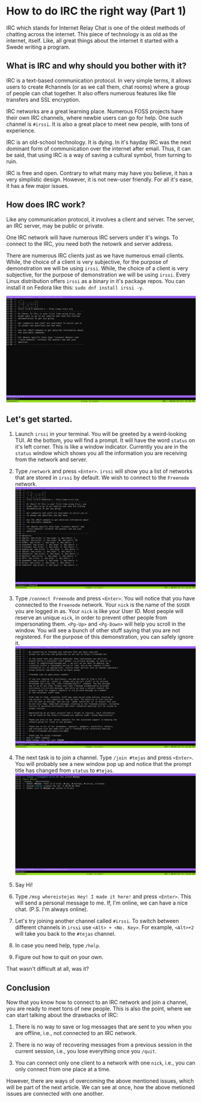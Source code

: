 # How to do IRC the right way (Part 1)

IRC which stands for Internet Relay Chat is one of the oldest methods of chatting across the internet. This piece of technology is as old as the internet, itself. Like, all great things about the internet it started with a Swede writing a program.

## What is IRC and why should you bother with it?

IRC is a text-based communication protocol. In very simple terms, it allows users to create #channels (or as we call them, chat rooms) where a group of people can chat together. It also offers numerous features like file transfers and SSL encryption. 

IRC networks are a great learning place. Numerous FOSS projects have their own IRC channels, where newbie users can go for help. One such channel is `#irssi`. It is also a great place to meet new people, with tons of experience.

IRC is an old-school technology. It is dying. In it's hayday IRC was the next dominant form of communication over the internet after email. Thus, it can be said, that using IRC is a way of saving a cultural symbol, from turning to ruin.

IRC is free and open. Contrary to what many may have you believe, it has a very simplistic design. However, it is not new-user friendly. For all it's ease, it has a few major issues.

## How does IRC work?

Like any communication protocol, it involves a client and server. The server, an IRC server, may be public or private.

One IRC network will have numerous IRC servers under it's wings. To connect to the IRC, you need both the netowrk and server address.

There are numerous IRC clients just as we have numerous email clients. While, the choice of a client is very subjective, for the purpose of demonstration we will be using `irssi`. While, the choice of a client is very subjective, for the purpose of demonstration we will be using `irssi`. Every Linux distribution offers `irssi` as a binary in it's package repos. You can install it on Fedora like this: `sudo dnf install irssi -y`.

![](images/part1/irssi-ui.png)

## Let's get started.

1. Launch `irssi` in your terminal. You will be greeted by a weird-looking TUI. At the bottom, you will find a prompt. It will have the word `status` on it's left corner. This is like a window indicator. Currently you are in the `status` window which shows you all the information you are receiving from the network and server.

2. Type `/network` and press `<Enter>`. `irssi` will show you a list of networks that are stored in `irssi` by default. We wish to connect to the `Freenode` network.
![](images/part1/irssi-network-list.png)

3. Type `/connect Freenode` and press `<Enter>`. You will notice that you have connected to the `Freenode` network. Your `nick` is the name of the `$USER` you are logged in as. Your `nick` is like your User ID. Most people will reserve an unique `nick`, in order to prevent other people from impersonating them. `<Pg-Up>` and `<Pg-Down>` will help you scroll in the window. You will see a bunch of other stuff saying that you are not registered. For the purpose of this demonstration, you can safely ignore it.
![](images/part1/irssi-connect.png)

4. The next task is to join a channel. Type `/join #tejas` and press `<Enter>`. You will probably see a new window pop up and notice that the prompt title has changed from `status` to `#tejas`.
![](images/part1/irssi-join.png)

5. Say Hi!

6. Type `/msg whereistejas Hey! I made it here!` and press `<Enter>`. This will send a personal message to me. If, I'm online, we can have a nice chat. (P.S. I'm always online).

7. Let's try joining another channel called `#irssi`. To switch between different channels in `irssi` use `<Alt> + <No. Key>`. For example, `<Alt>+2` will take you back to the `#tejas` channel.

8. In case you need help, type `/help`.

9. Figure out how to quit on your own.

That wasn't difficult at all, was it?

## Conclusion

Now that you know how to connect to an IRC network and join a channel, you are ready to meet tons of new people. This is also the point, where we can start talking about the drawbacks of IRC:

1. There is no way to save or log messages that are sent to you when you are offline, i.e., not connected to an IRC network.

2. There is no way of recovering messages from a previous session in the current session, i.e., you lose everything once you `/quit`.

3. You can connect only one client to a network with one `nick`, i.e., you can only connect from one place at a time.

However, there are ways of overcoming the above mentioned issues, which will be part of the next article. We can see at once, how the above metioned issues are connected with one another.
